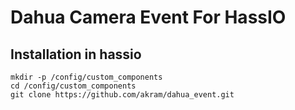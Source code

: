 # Dahua Camera Event For HassIO

## Installation in hassio

```
mkdir -p /config/custom_components
cd /config/custom_components
git clone https://github.com/akram/dahua_event.git
```



